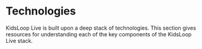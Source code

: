 # Technologies
KidsLoop Live is built upon a deep stack of technologies.  This section gives resources for understanding each of the key components of the KidsLoop Live stack.